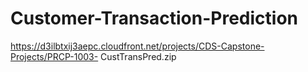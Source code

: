 # Customer-Transaction-Prediction
https://d3ilbtxij3aepc.cloudfront.net/projects/CDS-Capstone-Projects/PRCP-1003-
CustTransPred.zip
